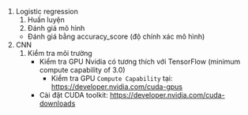 1. Logistic regression
    1. Huấn luyện
    2. Đánh giá mô hình
    - Đánh giá bằng accuracy_score (độ chính xác mô hình)
2. CNN
    1. Kiểm tra môi trường
        - Kiểm tra GPU Nvidia có tương thích với TensorFlow (minimum compute capability of 3.0)
            - Kiểm tra GPU `Compute Capability` tại: https://developer.nvidia.com/cuda-gpus
        - Cài đặt CUDA toolkit: https://developer.nvidia.com/cuda-downloads
